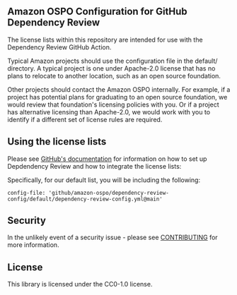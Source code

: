 ## Amazon OSPO Configuration for GitHub Dependency Review

The license lists within this repository are intended for use with the Dependency Review GitHub Action.

Typical Amazon projects should use the configuration file in the default/ directory. A typical project is one under Apache-2.0 license that has no plans to relocate to another location, such as an open source foundation.

Other projects should contact the Amazon OSPO internally. For example, if a project has potential plans for graduating to an open source foundation, we would review that foundation's licensing policies with you. Or if a project has alternative licensing than Apache-2.0, we would work with you to identify if a different set of license rules are required.

## Using the license lists

Please see [GitHub's documentation](https://docs.github.com/en/code-security/supply-chain-security/understanding-your-software-supply-chain/configuring-dependency-review) for information on how to set up Depdendency Review and how to integrate the license lists:

Specifically, for our default list, you will be including the following:

```
config-file: 'github/amazon-ospo/dependency-review-config/default/dependency-review-config.yml@main'
```

## Security

In the unlikely event of a security issue - please see [CONTRIBUTING](CONTRIBUTING.md#security-issue-notifications) for more information.

## License

This library is licensed under the CC0-1.0 license.
